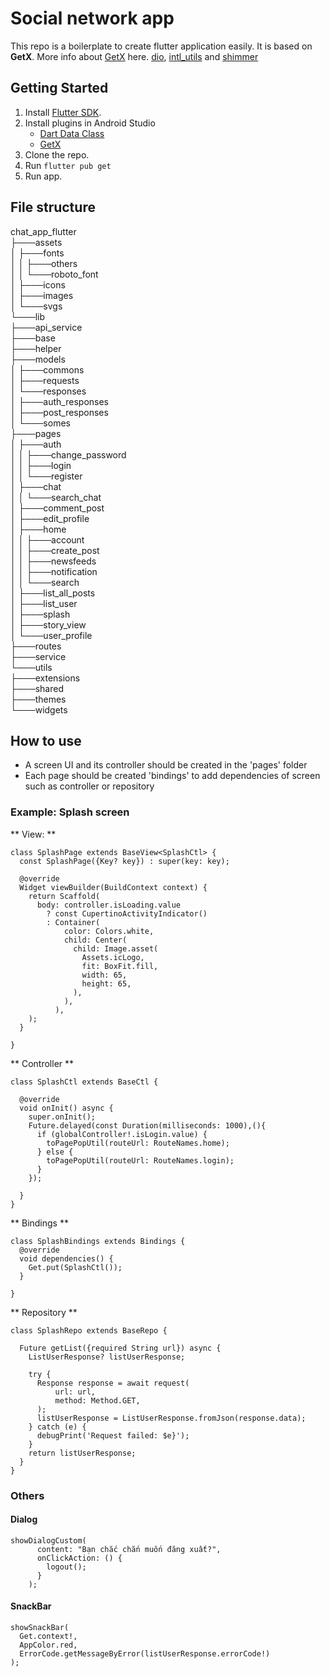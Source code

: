 # Social network app

This repo is a boilerplate to create flutter application easily. It is based on **GetX**. More info about [GetX](https://pub.dev/packages/get) here. [dio](https://pub.dev/packages/dio), [intl_utils](https://pub.dev/packages/intl_utils) and [shimmer](https://pub.dev/packages/shimmer)

## Getting Started

1. Install [Flutter SDK](https://flutter.dev/docs/get-started/install).
2. Install plugins in Android Studio
    * [Dart Data Class](https://plugins.jetbrains.com/plugin/12429-dart-data-class)
    * [GetX](https://plugins.jetbrains.com/plugin/15919-getx)
3. Clone the repo.
4. Run `flutter pub get`
5. Run app.

## File structure

chat_app_flutter<br/>
 ├───assets<br/>
 │   ├───fonts<br/>
 │   │   ├───others<br/>
 │   │   └───roboto_font<br/>
 │   ├───icons<br/>
 │   ├───images<br/>
 │   └───svgs<br/>
 └───lib<br/>
 ├───api_service<br/>
 ├───base<br/>
 ├───helper<br/>
 ├───models<br/>
 │   ├───commons<br/>
 │   ├───requests<br/>
 │   └───responses<br/>
 │       ├───auth_responses<br/>
 │       ├───post_responses<br/>
 │       └───somes<br/>
 ├───pages<br/>
 │   ├───auth<br/>
 │   │   ├───change_password<br/>
 │   │   ├───login<br/>
 │   │   └───register<br/>
 │   ├───chat<br/>
 │   │   └───search_chat<br/>
 │   ├───comment_post<br/>
 │   ├───edit_profile<br/>
 │   ├───home<br/>
 │   │   ├───account<br/>
 │   │   ├───create_post<br/>
 │   │   ├───newsfeeds<br/>
 │   │   ├───notification<br/>
 │   │   └───search<br/>
 │    ├───list_all_posts<br/>
 │   ├───list_user<br/>
 │   ├───splash<br/>
 │   ├───story_view<br/>
 │   └───user_profile<br/>
 ├───routes<br/>
 ├───service<br/>
 └───utils<br/>
 ├───extensions<br/>
 ├───shared<br/>
 ├───themes<br/>
 └───widgets
 
## How to use
- A screen UI and its controller should be created in the 'pages' folder
- Each page should be created 'bindings' to add dependencies of screen such as controller or repository

### Example: Splash screen

** View: **
```java=
class SplashPage extends BaseView<SplashCtl> {
  const SplashPage({Key? key}) : super(key: key);

  @override
  Widget viewBuilder(BuildContext context) {
    return Scaffold(
      body: controller.isLoading.value
        ? const CupertinoActivityIndicator()
        : Container(
            color: Colors.white,
            child: Center(
              child: Image.asset(
                Assets.icLogo,
                fit: BoxFit.fill,
                width: 65,
                height: 65,
              ),
            ),
          ),
    );
  }

}
```

** Controller **
```java=
class SplashCtl extends BaseCtl {

  @override
  void onInit() async {
    super.onInit();
    Future.delayed(const Duration(milliseconds: 1000),(){
      if (globalController!.isLogin.value) {
        toPagePopUtil(routeUrl: RouteNames.home);
      } else {
        toPagePopUtil(routeUrl: RouteNames.login);
      }
    });

  }
}
```

** Bindings **
```java=
class SplashBindings extends Bindings {
  @override
  void dependencies() {
    Get.put(SplashCtl());
  }

}
```

** Repository **
```java=
class SplashRepo extends BaseRepo {

  Future getList({required String url}) async {
    ListUserResponse? listUserResponse;

    try {
      Response response = await request(
          url: url,
          method: Method.GET,
      );
      listUserResponse = ListUserResponse.fromJson(response.data);
    } catch (e) {
      debugPrint('Request failed: $e}');
    }
    return listUserResponse;
  }
}
```

### Others

#### Dialog
```java=
showDialogCustom(
      content: "Bạn chắc chắn muốn đăng xuất?",
      onClickAction: () {
        logout();
      }
    );
```

#### SnackBar
```java=
showSnackBar(
  Get.context!,
  AppColor.red,
  ErrorCode.getMessageByError(listUserResponse.errorCode!)
);
```
